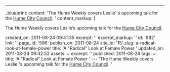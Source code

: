 ---
_blueprint:
  content: 'The Hume Weekly covers Leslie''s upcoming talk for the [Hume City Council](http://cannold.com/events/event/women-in-front-at-the-hume-city-council/). '
  content_markup: |
    <p>The Hume Weekly covers Leslie&rsquo;s upcoming talk for the <a href="http://cannold.com/events/event/women-in-front-at-the-hume-city-council/">Hume City Council</a>.</p>
  created_on: 2011-08-24 09:41:35
  excerpt: ''
  excerpt_markup: ''
  id: '982'
  link: ''
  page_id: '596'
  publish_on: 2011-08-24
  site_id: '15'
  slug: a-radical-look-at-female-power
  title: 'A "Radical" Look at Female Power '
  updated_on: 2011-08-24 09:42:52
assets: ~
excerpt: ''
published: 2011-08-24
tags: ~
title: 'A "Radical" Look at Female Power '
--- 'The Hume Weekly covers Leslie''s upcoming talk for the [Hume City Council](http://cannold.com/events/event/women-in-front-at-the-hume-city-council/). '
